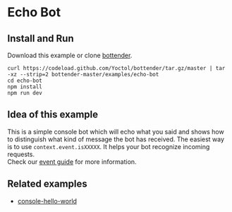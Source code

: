 # Echo Bot

## Install and Run

Download this example or clone [bottender](https://github.com/Yoctol/bottender).

```
curl https://codeload.github.com/Yoctol/bottender/tar.gz/master | tar -xz --strip=2 bottender-master/examples/echo-bot
cd echo-bot
npm install
npm run dev
```

## Idea of this example

This is a simple console bot which will echo what you said and shows how to
distinguish what kind of message the bot has received. The easiest way is to use
`context.event.isXXXXX`. It helps your bot recognize incoming requests.\
Check our [event guide](https://bottender.js.org/docs/APIReference-Event/) for more
information.

## Related examples

- [console-hello-world](../console-hello-world)
